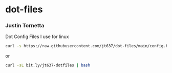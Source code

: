 # dot-files
### Justin Tornetta

Dot Config Files I use for linux

```bash
curl -s https://raw.githubusercontent.com/jt637/dot-files/main/config.bash | bash
```
or
```bash
curl -sL bit.ly/jt637-dotfiles | bash
```
